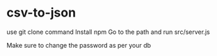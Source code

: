 # csv-to-json
use git clone command Install npm
Go to the path and run src/server.js

Make sure to change the password as per your db 

